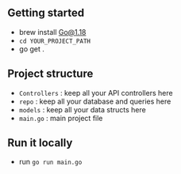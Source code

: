 ## Getting started

- brew install Go@1.18
- `cd YOUR_PROJECT_PATH`
- go get . 


## Project structure

- `Controllers` : keep all your API controllers here
- `repo` : keep all your database and queries here
- `models` : keep all your data structs here
- `main.go` : main project file


## Run it locally

- run `go run main.go`
